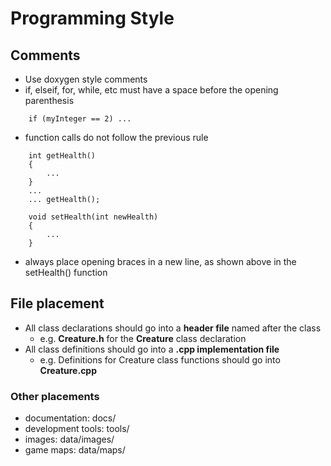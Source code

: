 # Programming Style
## Comments
* Use doxygen style comments
* if, elseif, for, while, etc must have a space before the opening parenthesis
```
	if (myInteger == 2) ...
```
* function calls do not follow the previous rule
```
	int getHealth()
	{ 
		... 
	}
	...
	... getHealth();

	void setHealth(int newHealth)
	{
		...
	}
```
* always place opening braces in a new line, as shown above in the setHealth() function

## File placement
* All class declarations should go into a **header file** named after the class
  * e.g. **Creature.h** for the __Creature__ class declaration
* All class definitions should go into a **.cpp implementation file**
  * e.g. Definitions for Creature class functions should go into **Creature.cpp**

### Other placements
* documentation: docs/
* development tools: tools/
* images: data/images/
* game maps: data/maps/

